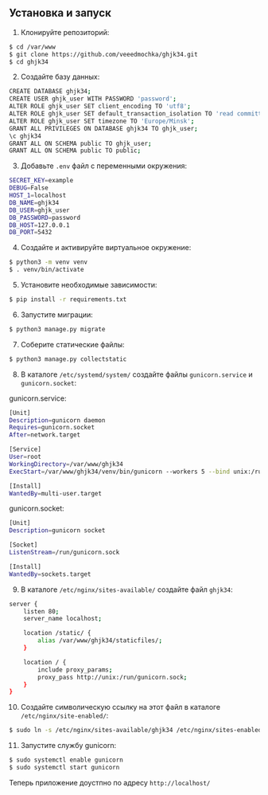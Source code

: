 ## Установка и запуск

1. Клонируйте репозиторий:

```bash
$ cd /var/www
$ git clone https://github.com/veeedmochka/ghjk34.git
$ cd ghjk34
```

2. Создайте базу данных:

```bash
CREATE DATABASE ghjk34;
CREATE USER ghjk_user WITH PASSWORD 'password';
ALTER ROLE ghjk_user SET client_encoding TO 'utf8';
ALTER ROLE ghjk_user SET default_transaction_isolation TO 'read committed';
ALTER ROLE ghjk_user SET timezone TO 'Europe/Minsk';
GRANT ALL PRIVILEGES ON DATABASE ghjk34 TO ghjk_user;
\c ghjk34
GRANT ALL ON SCHEMA public TO ghjk_user;
GRANT ALL ON SCHEMA public TO public;
```

3. Добавьте `.env` файл с переменными окружения:

```bash
SECRET_KEY=example
DEBUG=False
HOST_1=localhost
DB_NAME=ghjk34
DB_USER=ghjk_user
DB_PASSWORD=password
DB_HOST=127.0.0.1
DB_PORT=5432
```

4. Создайте и активируйте виртуальное окружение:

```bash
$ python3 -m venv venv
$ . venv/bin/activate
```

5. Установите необходимые зависимости:

```bash
$ pip install -r requirements.txt
```

6. Запустите миграции:

```bash
$ python3 manage.py migrate
```

7. Соберите статические файлы:

```bash
$ python3 manage.py collectstatic
```

8. В каталоге `/etc/systemd/system/` создайте файлы `gunicorn.service` и `gunicorn.socket`:

gunicorn.service:

```bash
[Unit]
Description=gunicorn daemon
Requires=gunicorn.socket
After=network.target

[Service]
User=root
WorkingDirectory=/var/www/ghjk34
ExecStart=/var/www/ghjk34/venv/bin/gunicorn --workers 5 --bind unix:/run/gunicorn.sock config.wsgi:application

[Install]
WantedBy=multi-user.target
```

gunicorn.socket:
```bash
[Unit]
Description=gunicorn socket

[Socket]
ListenStream=/run/gunicorn.sock

[Install]
WantedBy=sockets.target
```

9. В каталоге `/etc/nginx/sites-available/` создайте файл `ghjk34`:

```bash
server {
    listen 80;
    server_name localhost;

    location /static/ {
        alias /var/www/ghjk34/staticfiles/;
    }

    location / {
        include proxy_params;
        proxy_pass http://unix:/run/gunicorn.sock;
    }
}
```

10. Создайте символическую ссылку на этот файл в каталоге `/etc/nginx/site-enabled/`:

```bash
$ sudo ln -s /etc/nginx/sites-available/ghjk34 /etc/nginx/sites-enabled/
```

11. Запустите службу gunicorn:

```bash
$ sudo systemctl enable gunicorn
$ sudo systemctl start gunicorn
```

Теперь приложение доустпно по адресу `http://localhost/`